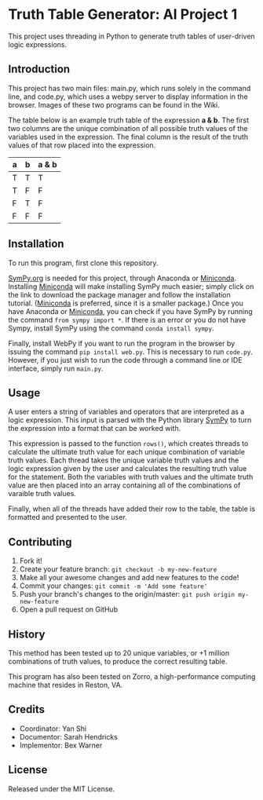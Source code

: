 # Truth Table Generator: AI Project 1

This project uses threading in Python to generate truth tables of user-driven logic expressions. 

## Introduction
This project has two main files: main.py, which runs solely in the command line, and code.py, which uses a webpy server to display information in the browser. Images of these two programs can be found in the Wiki.

The table below is an example truth table of the expression **a & b**. The first two columns are the unique combination of all possible truth values of the variables used in the expression. The final column is the result of the truth values of that row placed into the expression.

| a | b | a & b |
| --- |---| ---|
| T | T | T |
| T | F | F |
| F | T | F |
| F | F | F |

## Installation
To run this program, first clone this repository. 

<a href="http://www.sympy.org/en/index.html">SymPy.org</a> is needed for this project, through Anaconda or <a href="http://conda.pydata.org/docs/install/quick.html">Miniconda</a>. Installing <a href="http://conda.pydata.org/docs/install/quick.html">Miniconda</a> will make installing SymPy much easier; simply click on the link to download the package manager and follow the installation tutorial.
(<a href="http://conda.pydata.org/docs/install/quick.html">Miniconda</a> is preferred, since it is a smaller package.) 
Once you have Anaconda or <a href="http://conda.pydata.org/docs/install/quick.html">Miniconda</a>, you can check if you have SymPy by running the command `from sympy import *`. If there is an error or you do not have Sympy, install SymPy using the command `conda install sympy`.

Finally, install WebPy if you want to run the program in the browser by issuing the command `pip install web.py`. This is necessary to run `code.py`. However, if you just wish to run the code through a command line or IDE interface, simply run `main.py`.

## Usage
A user enters a string of variables and operators that are interpreted as a logic expression. This input is parsed with the Python library <a href="http://www.sympy.org/en/index.html">SymPy</a> to turn the expression into a format that can be worked with. 

This expression is passed to the function `rows()`, which creates threads to calculate the ultimate truth value for each unique combination of variable truth values. Each thread takes the unique variable truth values and the logic expression given by the user and calculates the resulting truth value for the statement. Both the variables with truth values and the ultimate truth value are then placed into an array containing all of the combinations of varaible truth values.

Finally, when all of the threads have added their row to the table, the table is formatted and presented to the user.

## Contributing
1. Fork it!
2. Create your feature branch: `git checkout -b my-new-feature`
3. Make all your awesome changes and add new features to the code!
4. Commit your changes: `git commit -m 'Add some feature'`
5. Push your branch's changes to the origin/master: `git push origin my-new-feature`
6. Open a pull request on GitHub

## History
This method has been tested up to 20 unique variables, or +1 million combinations of truth values, to produce the correct resulting table.

This program has also been tested on Zorro, a high-performance computing machine that resides in Reston, VA. 

## Credits
- Coordinator: Yan Shi
- Documentor: Sarah Hendricks
- Implementor: Bex Warner

## License
Released under the MIT License.
